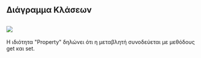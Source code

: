 ## Διάγραμμα Κλάσεων
## [<img src="https://gitlab.com/softeng-2019-20/pc-store/-/raw/master/requirements/diagrams/class-diagram.png">](https://gitlab.com/softeng-2019-20/pc-store/-/raw/master/requirements/diagrams/class-diagram.png)
Η ιδιότητα "Property" δηλώνει ότι η μεταβλητή συνοδεύεται με μεθόδους get και set.